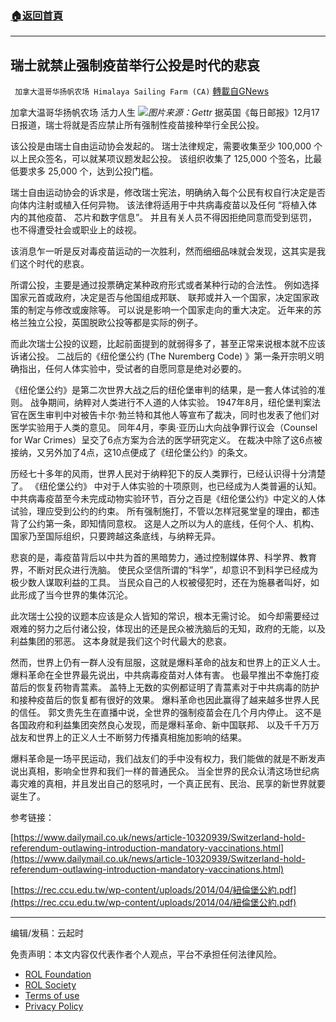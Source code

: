 ###  [:house:返回首頁](https://github.com/ourhimalayas/txt)
---


## 瑞士就禁止强制疫苗举行公投是时代的悲哀
` 加拿大温哥华扬帆农场 Himalaya Sailing Farm (CA)` [轉載自GNews](https://gnews.org/zh-hans/1769845/)

加拿大温哥华扬帆农场 活力人生
![](https://assets.gnews.org/wp-content/uploads/2021/12/gettr-2.jpg)*图片来源：Gettr*
据英国《每日邮报》12月17日报道，瑞士将就是否应禁止所有强制性疫苗接种举行全民公投。

该公投是由瑞士自由运动协会发起的。 瑞士法律规定，需要收集至少 100,000 个以上民众签名，可以就某项议题发起公投。 该组织收集了 125,000 个签名，比最低要求多 25,000 个，达到公投门槛。

瑞士自由运动协会的诉求是，修改瑞士宪法，明确纳入每个公民有权自行决定是否向体内注射或植入任何异物。 该法律将适用于中共病毒疫苗以及任何 “将植入体内的其他疫苗、 芯片和数字信息”。 并且有关人员不得因拒绝同意而受到惩罚，也不得遭受社会或职业上的歧视。

该消息乍一听是反对毒疫苗运动的一次胜利，然而细细品味就会发现，这其实是我们这个时代的悲哀。

所谓公投，主要是通过投票确定某种政府形式或者某种行动的合法性。 例如选择国家元首或政府，决定是否与他国组成邦联、 联邦或并入一个国家，决定国家政策的制定与修改或废除等。 可以说是影响一个国家走向的重大决定。 近年来的苏格兰独立公投，英国脱欧公投等都是实际的例子。

而此次瑞士公投的议题，比起前面提到的就弱得多了，甚至正常来说根本就不应该诉诸公投。 二战后的《纽伦堡公约 (The Nuremberg Code) 》第一条开宗明义明确指出，任何人体实验中，受试者的自愿同意是绝对必要的。

《纽伦堡公约》是第二次世界大战之后的纽伦堡审判的结果，是一套人体试验的准则。 战争期间，纳粹对人类进行不人道的人体实验。 1947年8月，纽伦堡判案法官在医生审判中对被告卡尔·勃兰特和其他人等宣布了裁决，同时也发表了他们对医学实验用于人类的意见。 同年4月，李奥·亚历山大向战争罪行议会（Counsel for War Crimes）呈交了6点方案为合法的医学研究定义。 在裁决中除了这6点被接纳，又另外加了4点，这10点便成了《纽伦堡公约》的条文。

历经七十多年的风雨，世界人民对于纳粹犯下的反人类罪行，已经认识得十分清楚了。 《纽伦堡公约》 中对于人体实验的十项原则，也已经成为人类普遍的认知。 中共病毒疫苗至今未完成动物实验环节，百分之百是《纽伦堡公约》中定义的人体试验，理应受到公约的约束。 所有强制施打，不管以怎样冠冕堂皇的理由，都违背了公约第一条，即知情同意权。 这是人之所以为人的底线，任何个人、机构、国家乃至国际组织，只要跨越这条底线，与纳粹无异。

悲哀的是，毒疫苗背后以中共为首的黑暗势力，通过控制媒体界、科学界、教育界，不断对民众进行洗脑。 使民众坚信所谓的“科学”，却意识不到科学已经成为极少数人谋取利益的工具。 当民众自己的人权被侵犯时，还在为施暴者叫好，如此形成了当今世界的集体沉沦。

此次瑞士公投的议题本应该是众人皆知的常识，根本无需讨论。 如今却需要经过艰难的努力之后付诸公投，体现出的还是民众被洗脑后的无知，政府的无能，以及利益集团的邪恶。 这本身就是我们这个时代最大的悲哀。

然而，世界上仍有一群人没有屈服，这就是爆料革命的战友和世界上的正义人士。 爆料革命在全世界最先说出，中共病毒疫苗对人体有害。 也最早推出不幸施打疫苗后的恢复药物青蒿素。 盖特上无数的实例都证明了青蒿素对于中共病毒的防护和接种疫苗后的恢复都有很好的效果。 爆料革命也因此赢得了越来越多世界人民的信任。 郭文贵先生在直播中说，全世界的强制疫苗会在几个月内停止。 这不是各国政府和利益集团突然良心发现，而是爆料革命、新中国联邦、 以及千千万万战友和世界上的正义人士不断努力传播真相施加影响的结果。

爆料革命是一场平民运动，我们战友们的手中没有权力，我们能做的就是不断发声说出真相，影响全世界和我们一样的普通民众。 当全世界的民众认清这场世纪病毒灾难的真相，并且发出自己的怒吼时，一个真正民有、民治、民享的新世界就要诞生了。

参考链接：

[https://www.dailymail.co.uk/news/article-10320939/Switzerland-hold-referendum-outlawing-introduction-mandatory-vaccinations.html](https://www.dailymail.co.uk/news/article-10320939/Switzerland-hold-referendum-outlawing-introduction-mandatory-vaccinations.html)

[https://rec.ccu.edu.tw/wp-content/uploads/2014/04/紐倫堡公約.pdf](https://rec.ccu.edu.tw/wp-content/uploads/2014/04/紐倫堡公約.pdf)

* * *

编辑/发稿：云起时

 

免责声明：本文内容仅代表作者个人观点，平台不承担任何法律风险。

- [ROL Foundation](https://rolfoundation.org/)
- [ROL Society](https://rolsociety.org/)
- [Terms of use](https://gnews.org/terms-of-use-3/)
- [Privacy Policy](https://gnews.org/privacy-policy/)

